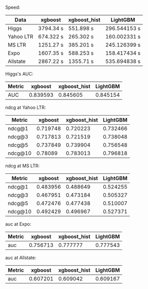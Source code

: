 Speed:

| Data      |  xgboost | xgboost_hist |  LightGBM|
|----|  ----| ----- | ----|
| Higgs|3794.34 s |551.898 s |296.544153 s |
| Yahoo LTR|674.322 s |265.302 s |160.002331 s |
| MS LTR|1251.27 s |385.201 s |245.126399 s |
| Expo|1607.35 s |588.253 s |158.417434 s |
| Allstate|2867.22 s |1355.71 s |535.694838 s |


Higgs's AUC:

| Metric      |  xgboost| xgboost_hist |  LightGBM|
|----|  ----| ---- | ----|
| AUC|0.839593|0.845605|0.845154|


ndcg at Yahoo LTR:

| Metric      |  xgboost | xgboost_hist |  LightGBM|
|----|  ----| ---- | ----|
| ndcg@1|0.719748|0.720223|0.732466|
| ndcg@3|0.717813|0.721519|0.738048|
| ndcg@5|0.737849|0.739904|0.756548|
| ndcg@10|0.78089|0.783013|0.796818|


ndcg at MS LTR:

| Metric      |  xgboost | xgboost_hist |  LightGBM|
|----|  ----| ---- | -----|
| ndcg@1|0.483956|0.488649|0.524255|
| ndcg@3|0.467951|0.473184|0.505327|
| ndcg@5|0.472476|0.477438|0.510007|
| ndcg@10|0.492429|0.496967|0.527371|


auc at Expo:

| Metric      |  xgboost | xgboost_hist |  LightGBM|
|----|  ----| ---- |  ----|
| auc|0.756713|0.777777|0.777543|


auc at Allstate:

| Metric      |  xgboost | xgboost_hist |  LightGBM|
|----|  ----| ---- |  ----|
| auc|0.607201|0.609042|0.609167|


